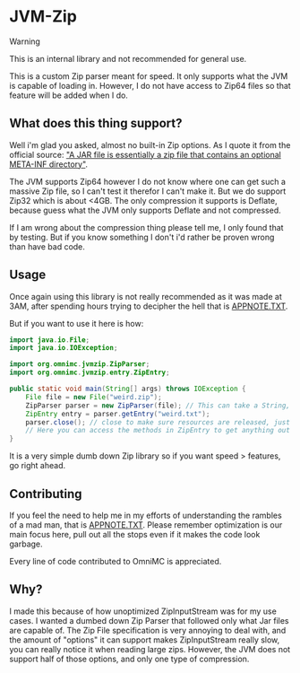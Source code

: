 # JVM-Zip

> [!WARNING]
> This is an internal library and not recommended for general use.

This is a custom Zip parser meant for speed. It only supports what the JVM is capable of loading in.
However, I do not have access to Zip64 files so that feature will be added when I do.

## What does this thing support?
Well i'm glad you asked, almost no built-in Zip options.
As I quote it from the official source: ["A JAR file is essentially a zip file that contains an optional META-INF directory"](https://docs.oracle.com/en/java/javase/17/docs/specs/jar/jar.html).

The JVM supports Zip64 however I do not know where one can get such a massive Zip file, so I can't test it therefor I can't make it.
But we do support Zip32 which is about <4GB. The only compression it supports is Deflate, because guess what the JVM only supports Deflate and not compressed.

If I am wrong about the compression thing please tell me, I only found that by testing. But if you know something I don't i'd rather be proven wrong than have bad code.

## Usage
Once again using this library is not really recommended as it was made at 3AM, after
spending hours trying to decipher the hell that is [APPNOTE.TXT](https://pkware.cachefly.net/webdocs/casestudies/APPNOTE.TXT).

But if you want to use it here is how:

```java
import java.io.File;
import java.io.IOException;

import org.omnimc.jvmzip.ZipParser;
import org.omnimc.jvmzip.entry.ZipEntry;

public static void main(String[] args) throws IOException {
    File file = new File("weird.zip");
    ZipParser parser = new ZipParser(file); // This can take a String, URI or a File
    ZipEntry entry = parser.getEntry("weird.txt");
    parser.close(); // close to make sure resources are released, just don't middle-click it.
    // Here you can access the methods in ZipEntry to get anything out of the entry.
}
```

It is a very simple dumb down Zip library so if you want speed > features, go right ahead.

## Contributing
If you feel the need to help me in my efforts of understanding the rambles of a mad man, that is [APPNOTE.TXT](https://pkware.cachefly.net/webdocs/casestudies/APPNOTE.TXT).
Please remember optimization is our main focus here, pull out all the stops even if it makes the code look garbage.

Every line of code contributed to OmniMC is appreciated.

## Why?
I made this because of how unoptimized ZipInputStream was for my use cases.
I wanted a dumbed down Zip Parser that followed only what Jar files are capable of.
The Zip File specification is very annoying to deal with, and the amount of "options" it can support
makes ZipInputStream really slow, you can really notice it when reading large zips.
However, the JVM does not support half of those options, and only one type of compression.